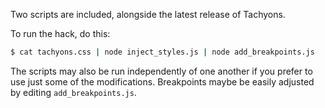 Two scripts are included, alongside the latest release of Tachyons.

To run the hack, do this:

```sh
$ cat tachyons.css | node inject_styles.js | node add_breakpoints.js
```

The scripts may also be run independently of one another if you prefer to use just some of the modifications. Breakpoints maybe be easily adjusted by editing `add_breakpoints.js`.
